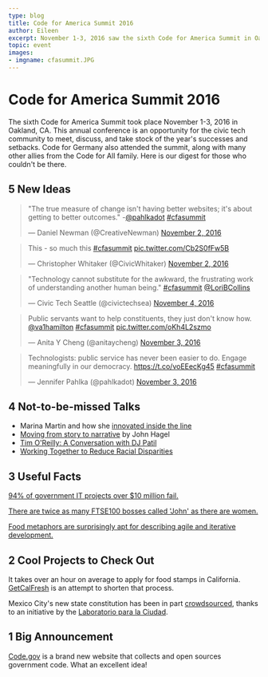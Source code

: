 ```yaml
---
type: blog
title: Code for America Summit 2016
author: Eileen
excerpt: November 1-3, 2016 saw the sixth Code for America Summit in Oakland, CA.
topic: event
images:
- imgname: cfasummit.JPG
---
```


# Code for America Summit 2016

The sixth Code for America Summit took place November 1-3, 2016 in Oakland, CA. This annual conference is an opportunity for the civic tech community to meet, discuss, and take stock of the year's successes and setbacks. Code for Germany also attended the summit, along with many other allies from the Code for All family. Here is our digest for those who couldn't be there.

## 5 New Ideas

<blockquote class="twitter-tweet" data-lang="en"><p lang="en" dir="ltr">&quot;The true measure of change isn&#39;t having better websites; it&#39;s about getting to better outcomes.&quot; -<a href="https://twitter.com/pahlkadot">@pahlkadot</a> <a href="https://twitter.com/hashtag/cfasummit?src=hash">#cfasummit</a></p>&mdash; Daniel Newman (@CreativeNewman) <a href="https://twitter.com/CreativeNewman/status/793852718188077060">November 2, 2016</a></blockquote>
<script async src="//platform.twitter.com/widgets.js" charset="utf-8"></script>

<blockquote class="twitter-tweet" data-lang="en"><p lang="en" dir="ltr">This - so much this <a href="https://twitter.com/hashtag/cfasummit?src=hash">#cfasummit</a> <a href="https://t.co/Cb2S0fFw5B">pic.twitter.com/Cb2S0fFw5B</a></p>&mdash; Christopher Whitaker (@CivicWhitaker) <a href="https://twitter.com/CivicWhitaker/status/793856703942885377">November 2, 2016</a></blockquote>
<script async src="//platform.twitter.com/widgets.js" charset="utf-8"></script>

<blockquote class="twitter-tweet" data-lang="en"><p lang="en" dir="ltr">&quot;Technology cannot substitute for the awkward, the frustrating work of understanding another human being.&quot; <a href="https://twitter.com/hashtag/cfasummit?src=hash">#cfasummit</a> <a href="https://twitter.com/LoriBCollins">@LoriBCollins</a></p>&mdash; Civic Tech Seattle (@civictechsea) <a href="https://twitter.com/civictechsea/status/794337800736755713">November 4, 2016</a></blockquote>
<script async src="//platform.twitter.com/widgets.js" charset="utf-8"></script>

<blockquote class="twitter-tweet" data-conversation="none" data-lang="en"><p lang="en" dir="ltr">Public servants want to help constituents, they just don&#39;t know how. <a href="https://twitter.com/va1hamilton">@va1hamilton</a> <a href="https://twitter.com/hashtag/cfasummit?src=hash">#cfasummit</a> <a href="https://t.co/oKh4L2szmo">pic.twitter.com/oKh4L2szmo</a></p>&mdash; Anita Y Cheng (@anitaycheng) <a href="https://twitter.com/anitaycheng/status/794295613294723072">November 3, 2016</a></blockquote>
<script async src="//platform.twitter.com/widgets.js" charset="utf-8"></script>

<blockquote class="twitter-tweet" data-lang="en"><p lang="en" dir="ltr">Technologists: public service has never been easier to do. Engage meaningfully in our democracy. <a href="https://t.co/voEEecKg45">https://t.co/voEEecKg45</a> <a href="https://twitter.com/hashtag/cfasummit?src=hash">#cfasummit</a></p>&mdash; Jennifer Pahlka (@pahlkadot) <a href="https://twitter.com/pahlkadot/status/794285152222330880">November 3, 2016</a></blockquote>
<script async src="//platform.twitter.com/widgets.js" charset="utf-8"></script>

## 4 Not-to-be-missed Talks

* Marina Martin and how she [innovated inside the line](https://youtu.be/GFgECfg6MzE)
* [Moving from story to narrative](https://youtu.be/v80eAV6TTCI) by John Hagel
* [Tim O'Reilly: A Conversation with DJ Patil](https://youtu.be/acQvEc2raks)
* [Working Together to Reduce Racial Disparities](https://youtu.be/PZP5baEYVGU)

## 3 Useful Facts

[94% of government IT projects over $10 million fail.](http://www.computerworld.com/article/2486426/healthcare-it/healthcare-gov-website--didn-t-have-a-chance-in-hell-.html)

[There are twice as many FTSE100 bosses called 'John' as there are women.](https://www.theguardian.com/business/2015/mar/06/johns-davids-and-ians-outnumber-female-chief-executives-in-ftse-100)

[Food metaphors are surprisingly apt for describing agile and iterative development.](https://twitter.com/arielmai/status/794293699739930624)

## 2 Cool Projects to Check Out

It takes over an hour on average to apply for food stamps in California. [GetCalFresh](https://www.getcalfresh.org/) is an attempt to shorten that process.

Mexico City's new state constitution has been in part [crowdsourced](https://www.constitucion.cdmx.gob.mx/), thanks to an initiative by the [Laboratorio para la Ciudad](http://labcd.mx/).

## 1 Big Announcement

[Code.gov](https://code.gov/) is a brand new website that collects and open sources government code. What an excellent idea!

